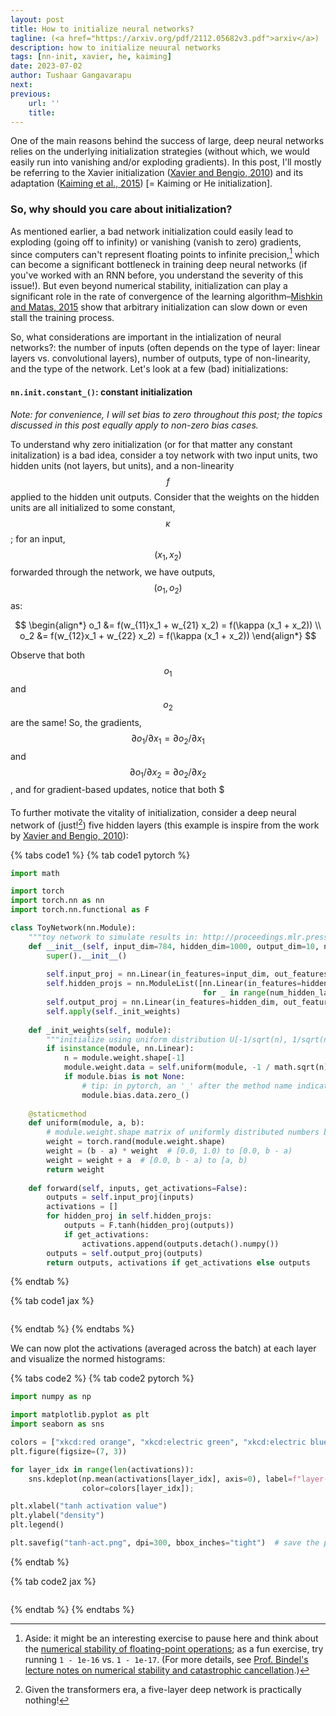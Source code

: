 ```yaml
---
layout: post
title: How to initialize neural networks?
tagline: (<a href="https://arxiv.org/pdf/2112.05682v3.pdf">arxiv</a>)
description: how to initialize neuural networks
tags: [nn-init, xavier, he, kaiming]
date: 2023-07-02
author: Tushaar Gangavarapu
next:
previous: 
    url: ''
    title:
---
```


One of the main reasons behind the success of large, deep neural networks relies on the underlying initialization strategies (without which, we would easily run into vanishing and/or exploding gradients). In this post, I'll mostly be referring to the Xavier initialization (<a href="http://proceedings.mlr.press/v9/glorot10a.html">Xavier and Bengio, 2010</a>) and its adaptation (<a href="https://arxiv.org/abs/1502.01852">Kaiming et al., 2015</a>) [= Kaiming or He initialization].

### So, why should you care about initialization?

As mentioned earlier, a bad network initialization could easily lead to exploding (going off to infinity) or vanishing (vanish to zero) gradients, since computers can't represent floating points to infinite precision,[^1] which can become a significant bottleneck in training deep neural networks (if you've worked with an 
RNN before, you understand the severity of this issue!). But even beyond numerical stability, initialization can play a significant role in the rate of convergence of the learning algorithm–<a href="https://arxiv.org/abs/1511.06422">Mishkin and Matas, 2015</a> show that arbitrary initialization can slow down or even stall the training process.

So, what considerations are important in the intialization of neural networks?: the number of inputs (often depends on the type of layer: linear layers vs. convolutional layers), number of outputs, type of non-linearity, and the type of the network. Let's look at a few (bad) initializations:  

#### `nn.init.constant_()`: constant initialization

*Note: for convenience, I will set bias to zero throughout this post; the topics discussed in this post equally apply to non-zero bias cases.*

To understand why zero initialization (or for that matter any constant initalization) is a bad idea, consider a toy network with two input units, two hidden units (not layers, but units), and a non-linearity $$f$$ applied to the hidden unit outputs. Consider that the weights on the hidden units are all initialized to some constant, $$\kappa$$; for an input, $$(x_1, x_2)$$ forwarded through the network, we have outputs, $$(o_1, o_2)$$ as:

$$
\begin{align*}
o_1 &= f(w_{11}x_1 + w_{21} x_2) = f(\kappa (x_1 + x_2)) \\
o_2 &= f(w_{12}x_1 + w_{22} x_2) = f(\kappa (x_1 + x_2))
\end{align*}
$$

Observe that both $$o_1$$ and $$o_2$$ are the same! So, the gradients, $$\partial o_1/\partial x_1 = \partial o_2/\partial x_1$$ and $$\partial o_1/\partial x_2 = \partial o_2/\partial x_2$$, and for gradient-based updates, notice that both $

#### 

To further motivate the vitality of initialization, consider a deep neural network of (just![^2]) five hidden layers (this example is inspire from the work by <a href="http://proceedings.mlr.press/v9/glorot10a.html">Xavier and Bengio, 2010</a>):

{% tabs code1 %}
{% tab code1 pytorch %}

```python
import math

import torch
import torch.nn as nn
import torch.nn.functional as F

class ToyNetwork(nn.Module):
    """toy network to simulate results in: http://proceedings.mlr.press/v9/glorot10a.html"""
    def __init__(self, input_dim=784, hidden_dim=1000, output_dim=10, num_hidden_layers=5):
        super().__init__()
        
        self.input_proj = nn.Linear(in_features=input_dim, out_features=hidden_dim)
        self.hidden_projs = nn.ModuleList([nn.Linear(in_features=hidden_dim, out_features=hidden_dim) 
                                           for _ in range(num_hidden_layers)])
        self.output_proj = nn.Linear(in_features=hidden_dim, out_features=output_dim)
        self.apply(self._init_weights)
        
    def _init_weights(self, module):
        """initialize using uniform distribution U[-1/sqrt(n), 1/sqrt(n)]"""
        if isinstance(module, nn.Linear):
            n = module.weight.shape[-1]
            module.weight.data = self.uniform(module, -1 / math.sqrt(n), 1 / math.sqrt(n))
            if module.bias is not None:
                # tip: in pytorch, an '_' after the method name indicates in-place operation.
                module.bias.data.zero_()
    
    @staticmethod
    def uniform(module, a, b):
        # module.weight.shape matrix of uniformly distributed numbers between [0.0, 1.0).
        weight = torch.rand(module.weight.shape)
        weight = (b - a) * weight  # [0.0, 1.0) to [0.0, b - a)
        weight = weight + a  # [0.0, b - a) to [a, b)
        return weight
        
    def forward(self, inputs, get_activations=False):
        outputs = self.input_proj(inputs)
        activations = []
        for hidden_proj in self.hidden_projs:
            outputs = F.tanh(hidden_proj(outputs))
            if get_activations:
                activations.append(outputs.detach().numpy())
        outputs = self.output_proj(outputs)
        return outputs, activations if get_activations else outputs
```

{% endtab %}

{% tab code1 jax %}

```python
```

{% endtab %}
{% endtabs %}

We can now plot the activations (averaged across the batch) at each layer and visualize the normed histograms:

{% tabs code2 %}
{% tab code2 pytorch %}

```python
import numpy as np

import matplotlib.pyplot as plt
import seaborn as sns

colors = ["xkcd:red orange", "xkcd:electric green", "xkcd:electric blue", "xkcd:black", "xkcd:neon blue"]
plt.figure(figsize=(7, 3))

for layer_idx in range(len(activations)):
    sns.kdeplot(np.mean(activations[layer_idx], axis=0), label=f"layer-{layer_idx + 1}", 
                color=colors[layer_idx]);

plt.xlabel("tanh activation value")
plt.ylabel("density")
plt.legend()

plt.savefig("tanh-act.png", dpi=300, bbox_inches="tight")  # save the plot
```

{% endtab %}

{% tab code2 jax %}

```python
```

{% endtab %}
{% endtabs %}



[^1]: Aside: it might be an interesting exercise to pause here and think about the <a href="https://en.wikipedia.org/wiki/Machine_epsilon">numerical stability of floating-point operations</a>; as a fun exercise, try running `1 - 1e-16` vs. `1 - 1e-17`. (For more details, see <a href="https://www.cs.cornell.edu/courses/cs4220/2023sp/lec/2023-02-03.pdf">Prof. Bindel's lecture notes on numerical stability and catastrophic cancellation</a>.)
[^2]: Given the transformers era, a five-layer deep network is practically nothing!